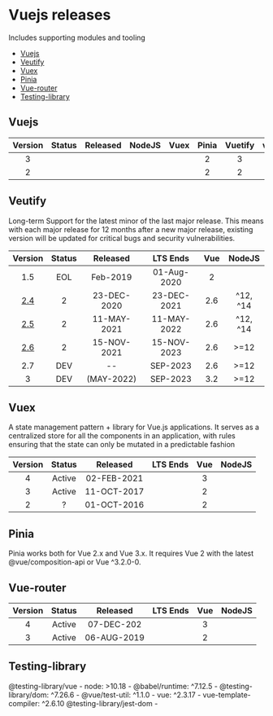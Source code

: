 # Vuejs releases

Includes supporting modules and tooling


- [Vuejs](#vuejs)
- [Veutify](#veutify)
- [Vuex](#vuex)
- [Pinia](#pinia)
- [Vue-router](#vue-router)
- [Testing-library](#testing-library)


## Vuejs

| Version | Status | Released | NodeJS | Vuex  | Pinia | Vuetify | vuex  |
| :-----: | :----: | :------: | :----: | :---: | :---: | :-----: | :---: |
|    3    |        |          |        |       |   2   |    3    |   4   |
|    2    |        |          |        |       |   2   |    2    |   2   |



## Veutify

Long-term Support for the latest minor of the last major release. This means with each major release for 12 months after a new major release, existing version will be updated for critical bugs and security vulnerabilities.

|                             Version                             | Status |  Released   |  LTS Ends   |  Vue  |  NodeJS  |
| :-------------------------------------------------------------: | :----: | :---------: | :---------: | :---: | :------: |
|                               1.5                               |  EOL   |  Feb-2019   | 01-Aug-2020 |   2   |
| [2.4](https://github.com/vuetifyjs/vuetify/releases/tag/v2.4.0) |   2    | 23-DEC-2020 | 23-DEC-2021 |  2.6  | ^12, ^14 |
| [2.5](https://github.com/vuetifyjs/vuetify/releases/tag/v2.5.0) |   2    | 11-MAY-2021 | 11-MAY-2022 |  2.6  | ^12, ^14 |
| [2.6](https://github.com/vuetifyjs/vuetify/releases/tag/v2.6.0) |   2    | 15-NOV-2021 | 15-NOV-2023 |  2.6  |   >=12   |
|                               2.7                               |  DEV   |     --      |  SEP-2023   |  2.6  |   >=12   |
|                                3                                |  DEV   | (MAY-2022)  |  SEP-2023   |  3.2  |   >=12   |


## Vuex

A state management pattern + library for Vue.js applications. It serves as a centralized store for all the components in an application, with rules ensuring that the state can only be mutated in a predictable fashion


| Version | Status |  Released   | LTS Ends |  Vue  | NodeJS |
| :-----: | :----: | :---------: | :------: | :---: | :----: |
|    4    | Active | 02-FEB-2021 |          |   3   |
|    3    | Active | 11-OCT-2017 |          |   2   |
|    2    |   ?    | 01-OCT-2016 |          |   2   |


## Pinia

Pinia works both for Vue 2.x and Vue 3.x. It requires Vue 2 with the latest @vue/composition-api or Vue ^3.2.0-0.


## Vue-router


| Version | Status |  Released   | LTS Ends |  Vue  | NodeJS |
| :-----: | :----: | :---------: | :------: | :---: | :----: |
|    4    | Active | 07-DEC-202  |          |   3   |
|    3    | Active | 06-AUG-2019 |          |   2   |


## Testing-library

@testing-library/vue
    - node: >10.18
    - @babel/runtime: ^7.12.5
    - @testing-library/dom: ^7.26.6
    - @vue/test-util: ^1.1.0
    - vue: ^2.3.17
    - vue-template-compiler: ^2.6.10
@testing-library/jest-dom
    -
